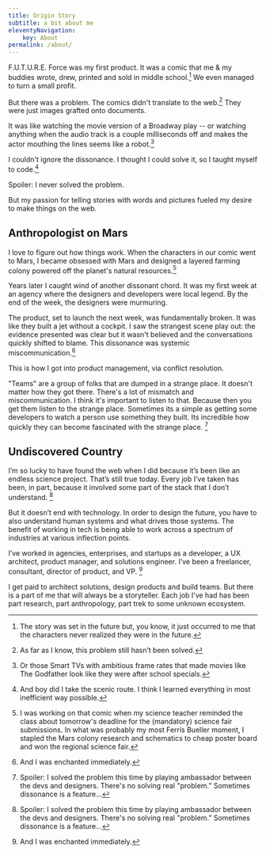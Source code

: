 ```yaml
---
title: Origin Story
subtitle: a bit about me
eleventyNavigation:
    key: About
permalink: /about/
---
```


F.U.T.U.R.E. Force was my first product. It was a comic that me & my buddies wrote, drew, printed and sold in middle school.[^1] We even managed to turn a small profit.

[^1]: The story was set in the future but, you know, it just occurred to me that the characters never realized they were in the future.

But there was a problem. The comics didn't translate to the web.[^2] They were just images grafted onto documents. 

[^2]:As far as I know, this problem still hasn’t been solved.

It was like watching the movie version of a Broadway play -- or watching anything when the audio track is a couple milliseconds off and makes the actor mouthing the lines seems like a robot.[^3]

[^3]: Or those Smart TVs with ambitious frame rates that made movies like The Godfather look like they were after school specials.

I couldn't ignore the dissonance. I thought I could solve it, so I taught myself to code.[^4]

[^4]: And boy did I take the scenic route. I think I learned everything in most inefficient way possible.

Spoiler: I never solved the problem. 

But my passion for telling stories with words and pictures fueled my desire to make things on the web.

## Anthropologist on Mars

I love to figure out how things work. When the characters in our comic went to Mars, I became obsessed with Mars and designed a layered farming colony powered off the planet's natural resources.[^5]

[^5]: I was working on that comic when my science teacher reminded the class about tomorrow's deadline for the (mandatory) science fair submissions. In what was probably my most Ferris Bueller moment, I stapled the Mars colony research and schematics to cheap poster board and won the regional science fair.

Years later I caught wind of another dissonant chord. It was my first week at an agency where the designers and developers were local legend. By the end of the week, the designers were murmuring. 

The product, set to launch the next week, was fundamentally broken. It was like they built a jet without a cockpit. I saw the strangest scene play out: the evidence presented was clear but it wasn't believed and the conversations quickly shifted to blame. This dissonance was systemic miscommunication.[^6]

[^6]:And I was enchanted immediately.

This is how I got into product management, via conflict resolution. 

"Teams" are a group of folks that are dumped in a strange place. It doesn't matter how they got there. There's a lot of mismatch and miscommunication. I think it's important to listen to that. Because then you get them listen to the strange place. Sometimes its a simple as getting some developers to watch a person use something they built. Its incredible how quickly they can become fascinated with the strange place. [^7]

[^7]: Spoiler: I solved the problem this time by playing ambassador between the devs and designers. There's no solving real "problem." Sometimes dissonance is a feature... 

## Undiscovered Country

I’m so lucky to have found the web when I did because it’s been like an endless science project. That’s still true today. Every job I’ve taken has been, in part, because it involved some part of the stack that I don’t understand. [^7]

But it doesn’t end with technology. In order to design the future, you have to also understand human systems and what drives those systems. The benefit of working in tech is being able to work across a spectrum of industries at various inflection points. 

[^7]: I’ve been able to see tech, telecom, retail, and media industries from the inside as they wrestled with last mile potholes on the path to digital transformation. And I’ve built tools to designed to ease those pain points.

I’ve worked in agencies, enterprises, and startups as a developer, a UX architect, product manager, and solutions engineer. I’ve been a freelancer, consultant, director of product, and VP. [^6]

[^6]: read more about my [exploits](/history) here.

I get paid to architect solutions, design products and build teams. But there is a part of me that will always be a storyteller. Each job I’ve had has been part research, part anthropology, part trek to some unknown ecosystem.

